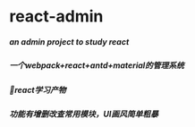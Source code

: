 # react-admin
##### an admin project to study react
##### 一个webpack+react+antd+material的管理系统
##### react学习产物
##### 功能有增删改查常用模块，UI画风简单粗暴


